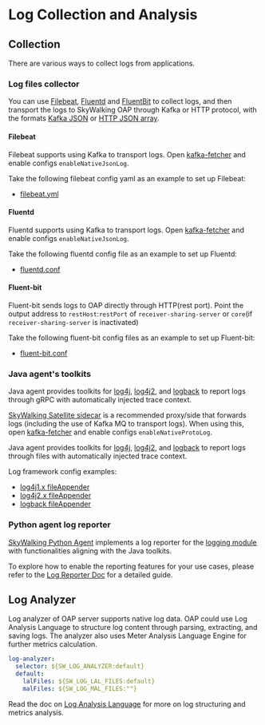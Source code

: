 # Log Collection and Analysis

## Collection
There are various ways to collect logs from applications.

### Log files collector

You can use [Filebeat](https://www.elastic.co/cn/beats/filebeat), [Fluentd](https://fluentd.org)
and [FluentBit](http://fluentbit.io) to collect logs, and then transport the logs to SkyWalking OAP through Kafka or
HTTP protocol, with the formats [Kafka JSON](../../protocols/Log-Data-Protocol.md#native-kafka-protocol)
or [HTTP JSON array](../../protocols/Log-Data-Protocol.md#http-api).

#### Filebeat
Filebeat supports using Kafka to transport logs. Open [kafka-fetcher](kafka-fetcher.md#kafka-fetcher) and enable configs `enableNativeJsonLog`.

Take the following filebeat config yaml as an example to set up Filebeat:
- [filebeat.yml](../../../../test/e2e-v2/cases/kafka/log/filebeat.yml)

#### Fluentd
Fluentd supports using Kafka to transport logs. Open [kafka-fetcher](kafka-fetcher.md#kafka-fetcher) and enable configs `enableNativeJsonLog`.

Take the following fluentd config file as an example to set up Fluentd:
- [fluentd.conf](../../../../test/e2e-v2/cases/kafka/log/fluentd.conf)

#### Fluent-bit
Fluent-bit sends logs to OAP directly through HTTP(rest port). 
Point the output address to `restHost`:`restPort` of `receiver-sharing-server` or `core`(if `receiver-sharing-server` is inactivated)

Take the following fluent-bit config files as an example to set up Fluent-bit:
- [fluent-bit.conf](../../../../test/e2e-v2/cases/log/fluent-bit/fluent-bit.conf)

### Java agent's toolkits
Java agent provides toolkits for 
[log4j](https://github.com/apache/skywalking-java/blob/20fb8c81b3da76ba6628d34c12d23d3d45c973ef/docs/en/setup/service-agent/java-agent/Application-toolkit-log4j-1.x.md),
[log4j2](https://github.com/apache/skywalking-java/blob/20fb8c81b3da76ba6628d34c12d23d3d45c973ef/docs/en/setup/service-agent/java-agent/Application-toolkit-log4j-2.x.md), and
[logback](https://github.com/apache/skywalking-java/blob/20fb8c81b3da76ba6628d34c12d23d3d45c973ef/docs/en/setup/service-agent/java-agent/Application-toolkit-logback-1.x.md) 
to report logs through gRPC with automatically injected trace context.

[SkyWalking Satellite sidecar](https://github.com/apache/skywalking-satellite) is a recommended proxy/side that
forwards logs (including the use of Kafka MQ to transport logs). When using this, open [kafka-fetcher](kafka-fetcher.md#kafka-fetcher)
and enable configs `enableNativeProtoLog`.

Java agent provides toolkits for
[log4j](https://github.com/apache/skywalking-java/blob/20fb8c81b3da76ba6628d34c12d23d3d45c973ef/docs/en/setup/service-agent/java-agent/Application-toolkit-log4j-1.x.md#print-skywalking-context-in-your-logs),
[log4j2](https://github.com/apache/skywalking-java/blob/20fb8c81b3da76ba6628d34c12d23d3d45c973ef/docs/en/setup/service-agent/java-agent/Application-toolkit-log4j-2.x.md#print-skywalking-context-in-your-logs), and
[logback](https://github.com/apache/skywalking-java/blob/20fb8c81b3da76ba6628d34c12d23d3d45c973ef/docs/en/setup/service-agent/java-agent/Application-toolkit-logback-1.x.md#print-skywalking-context-in-your-logs)
to report logs through files with automatically injected trace context.

Log framework config examples:
- [log4j1.x fileAppender](../../../../test/e2e-v2/java-test-service/e2e-service-provider/src/main/resources/log4j.properties)
- [log4j2.x fileAppender](../../../../test/e2e-v2/java-test-service/e2e-service-provider/src/main/resources/log4j2.xml)
- [logback fileAppender](../../../../test/e2e-v2/java-test-service/e2e-service-provider/src/main/resources/logback.xml)

### Python agent log reporter

[SkyWalking Python Agent](https://github.com/apache/skywalking-python) implements a log reporter for the [logging 
module](https://docs.python.org/3/library/logging.html) with functionalities aligning with the Java toolkits. 

To explore how to enable the reporting features for your use cases, please refer to the 
[Log Reporter Doc](https://github.com/apache/skywalking-python/blob/master/docs/en/setup/advanced/LogReporter.md) for a detailed guide.

## Log Analyzer

Log analyzer of OAP server supports native log data. OAP could use Log Analysis Language to
structure log content through parsing, extracting, and saving logs. 
The analyzer also uses Meter Analysis Language Engine for further metrics calculation.

```yaml
log-analyzer:
  selector: ${SW_LOG_ANALYZER:default}
  default:
    lalFiles: ${SW_LOG_LAL_FILES:default}
    malFiles: ${SW_LOG_MAL_FILES:""}
```

Read the doc on [Log Analysis Language](../../concepts-and-designs/lal.md) for more on log structuring and metrics analysis.
